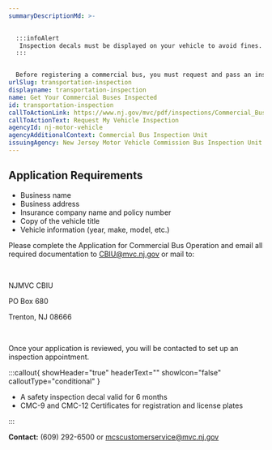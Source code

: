 ```yaml
---
summaryDescriptionMd: >-
  

  :::infoAlert
   Inspection decals must be displayed on your vehicle to avoid fines.
  :::


  Before registering a commercial bus, you must request and pass an inspection conducted by the New Jersey Motor Vehicle Commission Bus Inspection Unit.
urlSlug: transportation-inspection
displayname: transportation-inspection
name: Get Your Commercial Buses Inspected
id: transportation-inspection
callToActionLink: https://www.nj.gov/mvc/pdf/inspections/Commercial_Bus_Application.pdf
callToActionText: Request My Vehicle Inspection
agencyId: nj-motor-vehicle
agencyAdditionalContext: Commercial Bus Inspection Unit
issuingAgency: New Jersey Motor Vehicle Commission Bus Inspection Unit
---
```


## Application Requirements

- Business name
- Business address
- Insurance company name and policy number
- Copy of the vehicle title
- Vehicle information (year, make, model, etc.)

Please complete the Application for Commercial Bus Operation and email all required documentation to CBIU@mvc.nj.gov or mail to:

&nbsp;

NJMVC CBIU
&nbsp;

PO Box 680
&nbsp;

Trenton, NJ 08666

&nbsp;

Once your application is reviewed, you will be contacted to set up an inspection appointment.

:::callout{ showHeader="true" headerText="" showIcon="false" calloutType="conditional" }

- A safety inspection decal valid for 6 months
- CMC-9 and CMC-12 Certificates for registration and license plates

:::

**Contact:** (609) 292-6500 or mcscustomerservice@mvc.nj.gov
